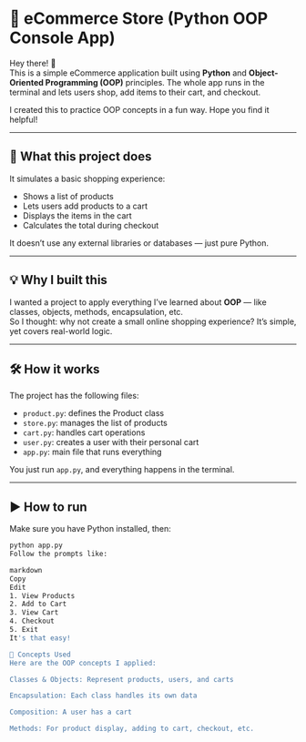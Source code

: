 # 🛒 eCommerce Store (Python OOP Console App)

Hey there! 👋  
This is a simple eCommerce application built using **Python** and **Object-Oriented Programming (OOP)** principles. The whole app runs in the terminal and lets users shop, add items to their cart, and checkout.

I created this to practice OOP concepts in a fun way. Hope you find it helpful!

---

## 📌 What this project does

It simulates a basic shopping experience:

- Shows a list of products
- Lets users add products to a cart
- Displays the items in the cart
- Calculates the total during checkout

It doesn’t use any external libraries or databases — just pure Python.

---

## 💡 Why I built this

I wanted a project to apply everything I’ve learned about **OOP** — like classes, objects, methods, encapsulation, etc.  
So I thought: why not create a small online shopping experience? It’s simple, yet covers real-world logic.

---

## 🛠️ How it works

The project has the following files:

- `product.py`: defines the Product class
- `store.py`: manages the list of products
- `cart.py`: handles cart operations
- `user.py`: creates a user with their personal cart
- `app.py`: main file that runs everything

You just run `app.py`, and everything happens in the terminal.

---

## ▶️ How to run

Make sure you have Python installed, then:

```bash
python app.py
Follow the prompts like:

markdown
Copy
Edit
1. View Products
2. Add to Cart
3. View Cart
4. Checkout
5. Exit
It's that easy!

🧠 Concepts Used
Here are the OOP concepts I applied:

Classes & Objects: Represent products, users, and carts

Encapsulation: Each class handles its own data

Composition: A user has a cart

Methods: For product display, adding to cart, checkout, etc.
